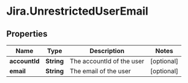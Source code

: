 # Jira.UnrestrictedUserEmail

## Properties

Name | Type | Description | Notes
------------ | ------------- | ------------- | -------------
**accountId** | **String** | The accountId of the user | [optional] 
**email** | **String** | The email of the user | [optional] 


